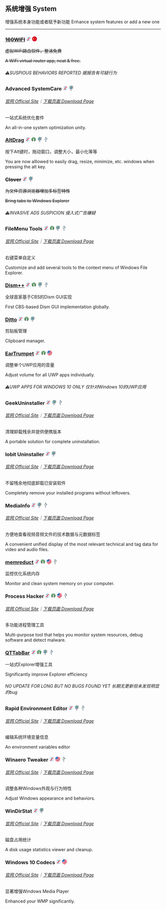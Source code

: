 ## 系统增强   System

增强系统本身功能或者赋予新功能   Enhance system features or add a new one

---

### [~~160WIFI~~](http://wifi.160.com/) ![](/assets/图片2.png) ![](/assets/china.png)

~~虚拟WiFi路由软件，整洁免费~~

~~A WiFi virtual router app, neat & free.~~

###### ⚠SUSPIOUS BEHAVIORS REPORTED  据报告有可疑行为

### Advanced SystemCare ![](/assets/图片2.png) ![](/assets/earth-globe.png)

###### [官网 Official Site](http://www.iobit.com/en/advancedsystemcarefree.php#)｜[下载页面 Download Page](http://download.cnet.com/Advanced-SystemCare-Free/3001-2086_4-10407614.html?hasJs=n&part=dl-)

一站式系统优化套件

An all-in-one system optimization unity.

### [AltDrag](https://stefansundin.github.io/altdrag/) ![](/assets/图片2.png) ![](/assets/open-source-icon.png) ![](/assets/earth-globe.png) ![](/assets/usb.png)

按下Alt键时，拖动窗口，调整大小，最小化等等

You are now alllowed to easily drag, resize, minimize, etc. windows when pressing the alt key.

### ~~Clover~~ ![](/assets/图片2.png) ![](/assets/earth-globe.png)

~~为文件资源浏览器增加多标签特性~~

~~Bring tabs to Windows Explorer~~

###### ⚠INVASIVE ADS SUSPICION   侵入式广告嫌疑

### FileMenu Tools ![](/assets/图片2.png) ![](/assets/open-source-icon.png) ![](/assets/earth-globe.png) ![](/assets/usb.png)

###### [官网 Official Site](https://lopesoft.com/index.php/en/products)｜[下载页面 Download Page](https://lopesoft.com/index.php/en/download/filemenu-tools)

右键菜单自定义

Customize and add several tools to the context menu of Windows File Explorer.

### [Dism++](https://www.chuyu.me/) ![](/assets/图片2.png) ![](/assets/open-source-icon.png) ![](/assets/earth-globe.png) ![](/assets/usb.png)

全球首家基于CBS的Dism GUI实现

First CBS-based Dism GUI implementation globally.

### [Ditto](https://sourceforge.net/projects/ditto-cp/) ![](/assets/图片2.png) ![](/assets/open-source-icon.png) ![](/assets/earth-globe.png)

剪贴板管理

Clipboard manager.

### [EarTrumpet](https://www.microsoft.com/zh-cn/store/p/eartrumpet/9nblggh516xp) ![](/assets/图片2.png) ![](/assets/open-source-icon.png) ![](/assets/united-states.png)

调整单个UWP应用的音量

Adjust volume for all UWP apps individually.

###### ⚠UWP APPS FOR WINDOWS 10 ONLY   仅针对Windows 10的UWP应用

### GeekUninstaller ![](/assets/图片2.png) ![](/assets/earth-globe.png) ![](/assets/usb.png)

###### [官网 Official Site](https://www.geekuninstaller.com/)｜[下载页面 Download Page](https://www.geekuninstaller.com/download)

清理卸载残余并提供便携版本

A portable solution for complete uninstallation.

### Iobit Uninstaller ![](/assets/图片2.png) ![](/assets/earth-globe.png)

###### [官网 Official Site](http://www.iobit.com/en/advanceduninstaller.php#)｜[下载页面 Download Page](http://download.cnet.com/IObit-Uninstaller/3001-2096_4-75161625.html?hasJs=n&part=dl-)

不留残余地彻底卸载已安装软件

Completely remove your installed programs without leftovers.

### MediaInfo ![](/assets/图片2.png) ![](/assets/earth-globe.png) ![](/assets/usb.png)

###### [官网 Official Site](https://mediaarea.net/en/MediaInfo)｜[下载页面 Download Page](https://mediaarea.net/en/MediaInfo/Download/Windows)

方便地查看视频音频文件的技术数据与元数据标签

A convenient unified display of the most relevant technical and tag data for video and audio files.

### [memreduct](https://github.com/henrypp/memreduct) ![](/assets/图片2.png) ![](/assets/open-source-icon.png) ![](/assets/united-states.png) ![](/assets/usb.png)

监控优化系统内存

Monitor and clean system memory on your computer.

### Process Hacker ![](/assets/图片2.png) ![](/assets/open-source-icon.png) ![](/assets/united-states.png) ![](/assets/usb.png)

###### [官网 Official Site](https://wj32.org/processhacker/index.php)｜[下载页面 Download Page](https://wj32.org/processhacker/downloads.php)

多功能进程管理工具

Multi-purpose tool that helps you monitor system resources, debug software and detect malware.

### [QTTabBar](http://qttabbar.wikidot.com/) ![](/assets/图片2.png) ![](/assets/open-source-icon.png) ![](/assets/earth-globe.png) ![](/assets/usb.png)

一站式Explorer增强工具

Significantly improve Explorer efficiency

###### NO UPDATE FOR LONG BUT NO BUGS FOUND YET   长期无更新但未发现明显的bug

### Rapid Environment Editor ![](/assets/图片2.png) ![](/assets/earth-globe.png) ![](/assets/usb.png)

###### [官网 Official Site](https://www.rapidee.com/en/about)｜[下载页面 Download Page](https://www.rapidee.com/en/download)

编辑系统环境变量信息

An environment variables editor

### Winaero Tweaker ![](/assets/图片2.png) ![](/assets/united-states.png) ![](/assets/usb.png)

###### [官网 Official Site](http://winaero.com/comment.php?comment.news.1836)｜[下载页面 Download Page](http://winaero.com/request.php?1796)

调整各种Windows外观与行为特性

Adjust Windows appearance and behaviors.

### WinDirStat ![](/assets/图片2.png) ![](/assets/earth-globe.png)

###### [官网 Official Site](https://windirstat.net/)｜[下载页面 Download Page](https://www.fosshub.com/WinDirStat.html)

磁盘占用统计

A disk usage statistics viewer and cleanup.

### Windows 10 Codecs ![](/assets/图片2.png) ![](/assets/united-states.png)

###### [官网 Official Site](http://shark007.net/)｜[下载页面 Download Page](http://shark007.net/forum/Thread-Setup-and-usage)

显著增强Windows Media Player

Enhanced your WMP significantly.

